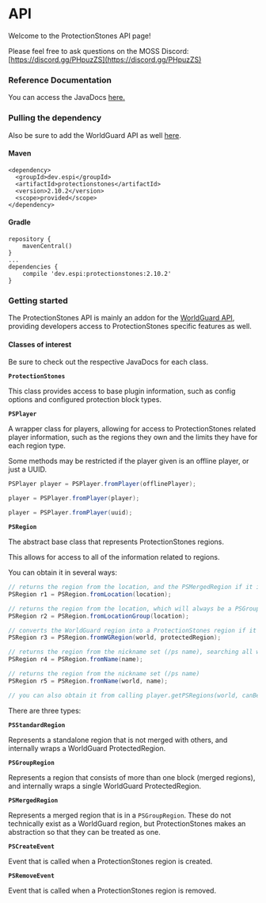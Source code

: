 # API

Welcome to the ProtectionStones API page!

Please feel free to ask questions on the MOSS Discord: [https://discord.gg/PHpuzZS](https://discord.gg/PHpuzZS)

### Reference Documentation

You can access the JavaDocs [here.](https://jdps.espi.dev)

### Pulling the dependency

Also be sure to add the WorldGuard API as well [here](https://worldguard.enginehub.org/en/latest/developer/dependency/).

#### Maven

```
<dependency>
  <groupId>dev.espi</groupId>
  <artifactId>protectionstones</artifactId>
  <version>2.10.2</version>
  <scope>provided</scope>
</dependency>
```

#### Gradle

```
repository {
    mavenCentral()
}
...
dependencies {
    compile 'dev.espi:protectionstones:2.10.2'
}

```

### Getting started

The ProtectionStones API is mainly an addon for the [WorldGuard API](https://worldguard.enginehub.org/en/latest/developer/), providing developers access to ProtectionStones specific features as well.

#### Classes of interest

Be sure to check out the respective JavaDocs for each class.

**`ProtectionStones`**

This class provides access to base plugin information, such as config options and configured protection block types.

**`PSPlayer`**

A wrapper class for players, allowing for access to ProtectionStones related player information, such as the regions they own and the limits they have for each region type.

Some methods may be restricted if the player given is an offline player, or just a UUID.

```java
PSPlayer player = PSPlayer.fromPlayer(offlinePlayer);

player = PSPlayer.fromPlayer(player);

player = PSPlayer.fromPlayer(uuid);
```

**`PSRegion`**

The abstract base class that represents ProtectionStones regions.

This allows for access to all of the information related to regions.

You can obtain it in several ways:

```java
// returns the region from the location, and the PSMergedRegion if it is the source block of a merged region
PSRegion r1 = PSRegion.fromLocation(location); 

// returns the region from the location, which will always be a PSGroupRegion if this is a merged region
PSRegion r2 = PSRegion.fromLocationGroup(location);

// converts the WorldGuard region into a ProtectionStones region if it is one, and null otherwise
PSRegion r3 = PSRegion.fromWGRegion(world, protectedRegion);

// returns the region from the nickname set (/ps name), searching all worlds
PSRegion r4 = PSRegion.fromName(name);

// returns the region from the nickname set (/ps name)
PSRegion r5 = PSRegion.fromName(world, name);

// you can also obtain it from calling player.getPSRegions(world, canBeMember) if player is a PSPlayer

```

There are three types:

**`PSStandardRegion`**

Represents a standalone region that is not merged with others, and internally wraps a WorldGuard ProtectedRegion.

**`PSGroupRegion`**

Represents a region that consists of more than one block (merged regions), and internally wraps a single WorldGuard ProtectedRegion.

**`PSMergedRegion`**

Represents a merged region that is in a `PSGroupRegion`. These do not technically exist as a WorldGuard region, but ProtectionStones makes an abstraction so that they can be treated as one.

**`PSCreateEvent`**

Event that is called when a ProtectionStones region is created.

**`PSRemoveEvent`**

Event that is called when a ProtectionStones region is removed.
